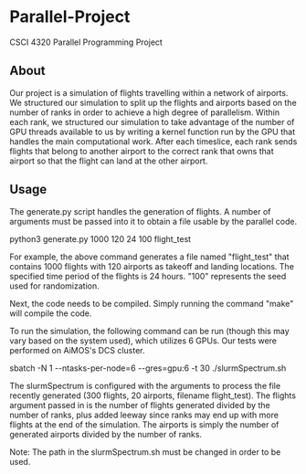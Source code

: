 # Parallel-Project

CSCI 4320 Parallel Programming Project

## About

Our project is a simulation of flights travelling within a network of airports. We structured our
simulation to split up the flights and airports based on the number of ranks in order to achieve a high
degree of parallelism. Within each rank, we structured our simulation to take advantage of the number of GPU
threads available to us by writing a kernel function run by the GPU that handles the main computational work.
After each timeslice, each rank sends flights that belong to another airport to the correct rank that owns that
airport so that the flight can land at the other airport.

## Usage

The generate.py script handles the generation of flights. A number of arguments must be passed into it to obtain a
file usable by the parallel code.

python3 generate.py 1000 120 24 100 flight_test

For example, the above command generates a file named "flight_test" that contains 1000 flights with 120 airports as 
takeoff and landing locations. The specified time period of the flights is 24 hours. "100" represents the seed used for 
randomization.

Next, the code needs to be compiled. Simply running the command "make" will compile the code.

To run the simulation, the following command can be run (though this may vary based on the system used), which utilizes 6 GPUs.
Our tests were performed on AiMOS's DCS cluster.

sbatch -N 1 --ntasks-per-node=6 --gres=gpu:6 -t 30 ./slurmSpectrum.sh

The slurmSpectrum is configured with the arguments to process the file recently generated (300 flights, 20 airports, filename flight_test). 
The flights argument passed in is the number of flights generated divided by the number of ranks, plus added leeway since ranks
may end up with more flights at the end of the simulation. The airports is simply the number of generated airports divided by the number of ranks.

Note: The path in the slurmSpectrum.sh must be changed in order to be used. 